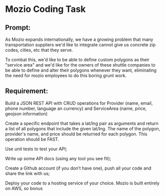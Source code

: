 # Mozio Coding Task

## Prompt:

As Mozio expands internationally, we have a growing problem that many transportation suppliers we'd like to integrate cannot give us concrete zip codes, cities, etc that they serve.

To combat this, we'd like to be able to define custom polygons as their "service area" and we'd like for the owners of these shuttle companies to be able to define and alter their polygons whenever they want, eliminating the need for mozio employees to do this boring grunt work.

## Requirement:

Build a JSON REST API with CRUD operations for Provider (name, email, phone number, language an currency) and ServiceArea (name, price, geojson information)

Create a specific endpoint that takes a lat/lng pair as arguments and return a list of all polygons that include the given lat/lng. The name of the polygon, provider's name, and price should be returned for each polygon. This operation should be FAST.

Use unit tests to test your API;

Write up some API docs (using any tool you see fit);

Create a Github account (if you don’t have one), push all your code and share the link with us;

Deploy your code to a hosting service of your choice. Mozio is built entirely on AWS, so bonus
